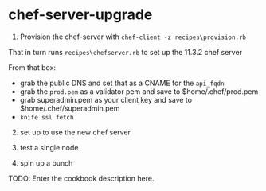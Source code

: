 # chef-server-upgrade

1. Provision the chef-server with `chef-client -z recipes\provision.rb`

That in turn runs `recipes\chefserver.rb` to set up the 11.3.2 chef server

From that box:
- grab the public DNS and set that as a CNAME for the `api_fqdn`
- grab the `prod.pem` as a validator pem and save to $home/.chef/prod.pem
- grab superadmin.pem as your client key and save to $home/.chef/superadmin.pem
- `knife ssl fetch`


2. set up to use the new chef server

3. test a single node

4. spin up a bunch


TODO: Enter the cookbook description here.
